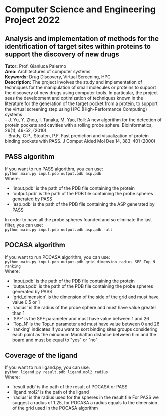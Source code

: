 # Computer Science and Engineering Project 2022
## Analysis and implementation of methods for the identification of target sites within proteins to support the discovery of new drugs

**Tutor:** Prof. Gianluca Palermo  
**Area:** Architectures of computer systems  
**Keywords:** Drug Discovery, Virtual Screening, HPC  
**Description:**
The project involves the study and implementation of techniques for the manipulation of small molecules or proteins to support the discovery of new drugs using computer tools. In particular, the project sees the development and optimization of techniques known in the literature for the generation of the target pocket from a protein, to support the virtual screening step using HPC (High-Performance Computing) systems  
– J. Yu, Y. Zhou, I. Tanaka, M. Yao, Roll: A new algorithm for the detection of protein pockets and cavities with a rolling probe sphere. Bioinformatics, 26(1), 46-52, (2010)  
– Brady, G.P., Stouten, P.F. Fast prediction and visualization of protein binding pockets with PASS. J Comput Aided Mol Des 14, 383–401 (2000)


## PASS algorithm
If you want to run PASS algorithm, you can use:  
`python main.py input.pdb output.pdb asp.pdb`    
Where:
- 'input.pdb' is the path of the PDB file containing the protein    
- 'output.pdb' is the path of the PDB file containing the probe spheres generated by PASS  
- 'asp.pdb' is the path of the PDB file containing the ASP generated by PASS   

In order to have all the probe spheres founded and so eliminate the last filter, you can use:    
`python main.py input.pdb output.pdb asp.pdb -all`

## POCASA algorithm  
If you want to run POCASA algorithm, you can use:  
`python main.py input.pdb output.pdb grid_dimension radius SPF Top_N ranking`  
Where:
- 'input.pdb' is the path of the PDB file containing the protein  
- 'output.pdb' is the path of the PDB file containing the probe spheres generated by PASS  
- 'grid_dimension' is the dimension of the side of the grid and must have value 0.5 or 1  
- 'radius' is the radius of the probe sphere and must have value greater than 1   
- 'SPF' is the SPF parameter and must have value between 1 and 26   
- 'Top_N' is the Top_n parameter and must have value between 0 and 26   
- 'ranking' indicates if you want to sort binding sites groups considering each point as the minumum Manhattan distance between him and the board and must be equal to "yes" or "no"    

## Coverage of the ligand
If you want to run ligand.py, you can use:  
`python ligand.py result.pdb ligand.mol2 radius`  
Where:  
- 'result.pdb' is the path of the result of POCASA or PASS
- 'ligand.mol2' is the path of the ligand
- 'radius' is the radius used for the spheres in the result file
For PASS we suggest a radius of 1.25, for POCASA a radius equals to the dimension of the grid used in the POCASA algorithm
